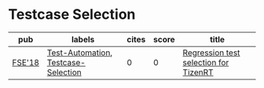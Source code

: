 # Testcase Selection

|pub|labels|cites|score|title|
|---|------|-----|-----|-----|
|[FSE'18](https://dblp.org/db/conf/sigsoft/fse2018.html)|[Test-Automation](Test-Automation.md), [Testcase-Selection](Testcase-Selection.md)|0|0|[Regression test selection for TizenRT](https://scholar.google.com/scholar?q=Regression+test+selection+for+TizenRT)|
